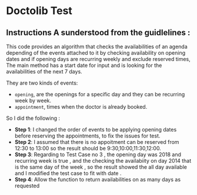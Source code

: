# Doctolib Test

## Instructions A sunderstood from the guidlelines :
This code provides an algorithm that checks the availabilities of an agenda depending of
the events attached to it by checking availability on opening dates and if opening days are recurring weekly and exclude reserved times,
The main method has a start date for input and is looking for the availabilities of the next 7 days.

They are two kinds of events:
 * `opening`, are the openings for a specific day and they can be recurring week by week.
 * `appointment`, times when the doctor is already booked.
 
 So I did the following :
 
  * **Step 1**: I changed the order of events to be applying opening dates before reserving the appointments, to fix the issues for test.
  * **Step 2**: I assumed that there is no appoitment can be reserved from 12:30 to 13:00 so the result should be 9:30,10:00,11:30,12:00.
  * **Step 3**: Regarding to Test Case no 3 , the opening day was 2018 and recurring week is true , and the checking the availabiity on                   day 2014 that is the same day of the week , so the result showed the all day available and I modified the test case to fit                 with date .
  * **Step 4**: Allow the function to return availabilities on as many days as requested


